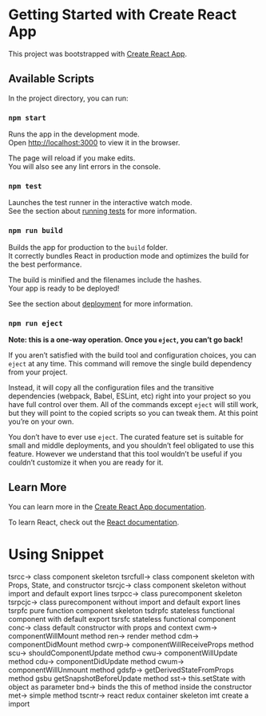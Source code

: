 # Getting Started with Create React App

This project was bootstrapped with [Create React App](https://github.com/facebook/create-react-app).

## Available Scripts

In the project directory, you can run:

### `npm start`

Runs the app in the development mode.\
Open [http://localhost:3000](http://localhost:3000) to view it in the browser.

The page will reload if you make edits.\
You will also see any lint errors in the console.

### `npm test`

Launches the test runner in the interactive watch mode.\
See the section about [running tests](https://facebook.github.io/create-react-app/docs/running-tests) for more information.

### `npm run build`

Builds the app for production to the `build` folder.\
It correctly bundles React in production mode and optimizes the build for the best performance.

The build is minified and the filenames include the hashes.\
Your app is ready to be deployed!

See the section about [deployment](https://facebook.github.io/create-react-app/docs/deployment) for more information.

### `npm run eject`

**Note: this is a one-way operation. Once you `eject`, you can’t go back!**

If you aren’t satisfied with the build tool and configuration choices, you can `eject` at any time. This command will remove the single build dependency from your project.

Instead, it will copy all the configuration files and the transitive dependencies (webpack, Babel, ESLint, etc) right into your project so you have full control over them. All of the commands except `eject` will still work, but they will point to the copied scripts so you can tweak them. At this point you’re on your own.

You don’t have to ever use `eject`. The curated feature set is suitable for small and middle deployments, and you shouldn’t feel obligated to use this feature. However we understand that this tool wouldn’t be useful if you couldn’t customize it when you are ready for it.

## Learn More

You can learn more in the [Create React App documentation](https://facebook.github.io/create-react-app/docs/getting-started).

To learn React, check out the [React documentation](https://reactjs.org/).




# Using Snippet
tsrcc→	class component skeleton
tsrcfull→	class component skeleton with Props, State, and constructor
tsrcjc→	class component skeleton without import and default export lines
tsrpcc→	class purecomponent skeleton
tsrpcjc→	class purecomponent without import and default export lines
tsrpfc	pure function component skeleton
tsdrpfc	stateless functional component with default export
tsrsfc	stateless functional component
conc→	class default constructor with props and context
cwm→	componentWillMount method
ren→	render method
cdm→	componentDidMount method
cwrp→	componentWillReceiveProps method
scu→	shouldComponentUpdate method
cwu→	componentWillUpdate method
cdu→	componentDidUpdate method
cwum→	componentWillUnmount method
gdsfp→	getDerivedStateFromProps method
gsbu	getSnapshotBeforeUpdate method
sst→	this.setState with object as parameter
bnd→	binds the this of method inside the constructor
met→	simple method
tscntr→	react redux container skeleton
imt	create a import